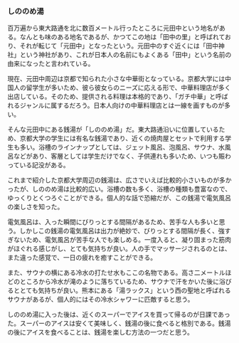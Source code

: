 ### しののめ湯

百万遍から東大路通を北に数百メートル行ったところに元田中という地名がある。なんとも味のある地名であるが、かつてこの地は「田中の里」と呼ばれており、それが転じて「元田中」となったという。元田中のすぐ近くには「田中神社」という神社があり、これが日本人の名前にもよくある「田中」という名前の由来になったと言われている。

現在、元田中周辺は京都で知られた小さな中華街となっている。京都大学には中国人の留学生が多いため、彼ら彼女らのニーズに応える形で、中華料理店が多く出店している。そのため、提供される料理は本格的であり、「ガチ中華」と呼ばれるジャンルに属するだろう。日本人向けの中華料理店とは一線を画すものが多い。

そんな元田中にある銭湯が「しののめ湯」だ。東大路通沿いに位置しているため、京都大学の学生には有名な銭湯であり、近くの焼肉屋とセットで利用する学生も多い。浴槽のラインナップとしては、ジェット風呂、泡風呂、サウナ、水風呂などがあり、客層としては学生だけでなく、子供連れも多いため、いつも賑わっている記没がある。

これまで紹介した京都大学周辺の銭湯は、広さでいえば比較的小さいものが多かったが、しののめ湯は比較的広い。浴槽の数も多く、浴槽の種類も豊富なので、ゆっくりとくつろぐことができる。個人的な話で恐縮だが、この銭湯で電気風呂の楽しさを知った。

電気風呂は、入った瞬間にびりっとする間隔があるため、苦手な人も多いと思う。しかしこの銭湯の電気風呂は出力が絶妙で、びりっとする間隔が長く、強すぎないため、電気風呂が苦手な人でも楽しめる。一度入ると、凝り固まった筋肉がほぐれる感じがし、とても気持ちが良い。人の手でマッサージされるのとは、また違った感覚で、一日の疲れを癒すことができる。

また、サウナの横にある冷水の打たせ水もここの名物である。高さ二メートルほどのところから冷水が滝のように落ちているため、サウナで汗をかいた後に浴びるととても気持ちが良い。熊本にある「湯ラックス」という西の聖地と呼ばれるサウナがあるが、個人的にはその冷水シャワーに匹敵すると思う。

しののめ湯に入った後は、近くのスーパーでアイスを買って帰るのが日課であった。スーパーのアイスは安くて美味しく、銭湯の後に食べると格別である。銭湯の後にアイスを食べることは、銭湯を楽しむ方法の一つだと思う。